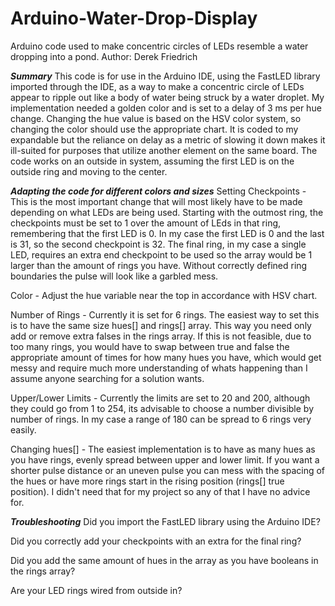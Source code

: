 # Arduino-Water-Drop-Display
Arduino code used to make concentric circles of LEDs resemble a water dropping into a pond.
Author: Derek Friedrich

***Summary***
This code is for use in the Arduino IDE, using the FastLED library imported through the IDE, as a way to make a concentric circle of LEDs appear to ripple out like a body of water being struck by a water droplet. My implementation needed a golden color and is set to a delay of 3 ms per hue change. Changing the hue value is based on the HSV color system, so changing the color should use the appropriate chart. It is coded to my expandable but the reliance on delay as a metric of slowing it down makes it ill-suited for purposes that utilize another element on the same board. The code works on an outside in system, assuming the first LED is on the outside ring and moving to the center.

***Adapting the code for different colors and sizes***
Setting Checkpoints - This is the most important change that will most likely have to be made depending on what LEDs are being used. Starting with the outmost ring, the checkpoints must be set to 1 over the amount of LEds in that ring, remembering that the first LED is 0. In my case the first LED is 0 and the last is 31, so the second checkpoint is 32. The final ring, in my case a single LED, requires an extra end checkpoint to be used so the array would be 1 larger than the amount of rings you have. Without correctly defined ring boundaries the pulse will look like a garbled mess.

Color - Adjust the hue variable near the top in accordance with HSV chart.

Number of Rings - Currently it is set for 6 rings. The easiest way to set this is to have the same size hues[] and rings[] array. This way you need only add or remove extra falses in the rings array. If this is not feasible, due to too many rings, you would have to swap between true and false the appropriate amount of times for how many hues you have, which would get messy and require much more understanding of whats happening than I assume anyone searching for a solution wants.

Upper/Lower Limits - Currently the limits are set to 20 and 200, although they could go from 1 to 254, its advisable to choose a number divisible by number of rings. In my case a range of 180 can be spread to 6 rings very easily.

Changing hues[] - The easiest implementation is to have as many hues as you have rings, evenly spread between upper and lower limit. If you want a shorter pulse distance or an uneven pulse you can mess with the spacing of the hues or have more rings start in the rising position (rings[] true position). I didn't need that for my project so any of that I have no advice for.

***Troubleshooting***
Did you import the FastLED library using the Arduino IDE?

Did you correctly add your checkpoints with an extra for the final ring?

Did you add the same amount of hues in the array as you have booleans in the rings array?

Are your LED rings wired from outside in?
